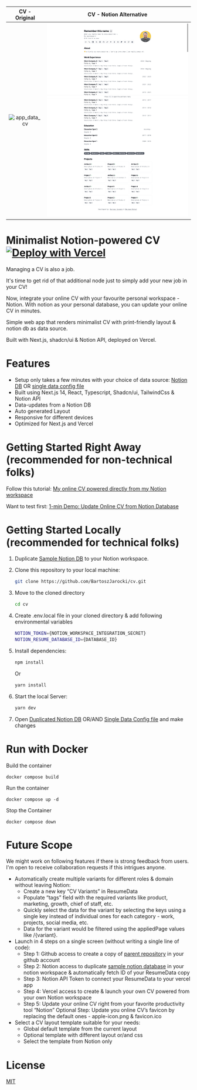 CV - Original    |CV - Notion Alternative
:-------------------------:|:-------------------------:
![app_data_cv](https://github.com/BartoszJarocki/cv/assets/1017620/79bdb9fc-0b20-4d2c-aafe-0526ad4a71d2)  |  ![notion_cv](assets/cv_when_connected_with_notion_db.png)

# Minimalist Notion-powered CV [![Deploy with Vercel](https://vercel.com/button)](https://vercel.com/new/clone?repository-url=https://github.com/ApeDebugger/notionCV.git)

Managing a CV is also a job.

It's time to get rid of that additional node just to simply add your new job in your CV!

Now, integrate your online CV with your favourite personal workspace - Notion. With notion as your personal database, you can update your online CV in minutes.

Simple web app that renders minimalist CV with print-friendly layout & notion db as data source.

Built with Next.js, shadcn/ui & Notion API, deployed on Vercel.

# Features

- Setup only takes a few minutes with your choice of data source: [Notion DB](https://shubhammittal.notion.site/35d8fb9367934af69ca9a5f444518bb8?v=ef5a12840fc6496ea2e449a9e864b42a&pvs=4) OR [single data config file](./src/data/resume-data.tsx)
- Built using Next.js 14, React, Typescript, Shadcn/ui, TailwindCss & Notion API
- Data-updates from a Notion DB
- Auto generated Layout
- Responsive for different devices
- Optimized for Next.js and Vercel

# Getting Started Right Away (recommended for non-technical folks)

Follow this tutorial: [My online CV powered directly from my Notion workspace](https://shubhammittal.vercel.app/notes/build_your_online_cv_with_notion)

Want to test first: [1-min Demo: Update Online CV from Notion Database](https://www.loom.com/share/70bd77301304413b9d7edbdad40adfc2)

# Getting Started Locally (recommended for technical folks)

1. Duplicate [Sample Notion DB](https://www.notion.so/shubhammittal/35d8fb9367934af69ca9a5f444518bb8?v=ef5a12840fc6496ea2e449a9e864b42a&pvs=4) to your Notion workspace.

2. Clone this repository to your local machine:

   ```bash
   git clone https://github.com/BartoszJarocki/cv.git
   ```

3. Move to the cloned directory

   ```bash
   cd cv
   ```

4. Create .env.local file in your cloned directory & add following environmental variables
   ```bash
   NOTION_TOKEN={NOTION_WORKSPACE_INTEGRATION_SECRET}
   NOTION_RESUME_DATABASE_ID={DATABASE_ID}
   ```

5. Install dependencies:

   ```bash
   npm install
   ```
   Or
   ```bash
   yarn install
   ```

6. Start the local Server:

   ```bash
   yarn dev
   ```

7. Open [Duplicated Notion DB](https://www.notion.so/shubhammittal/35d8fb9367934af69ca9a5f444518bb8?v=ef5a12840fc6496ea2e449a9e864b42a&pvs=4) OR/AND [Single Data Config file](./src/data/resume-data.tsx) and make changes

# Run with Docker

Build the container

```
docker compose build
```

Run the container

```
docker compose up -d
```

Stop the Container

```
docker compose down 
```

# Future Scope

We might work on following features if there is strong feedback from users. I'm open to receive collaboration requests if this intrigues anyone.

- Automatically create multiple variants for different roles & domain without leaving Notion:
    - Create a new key “CV Variants” in ResumeData
    - Populate “tags” field with the required variants like product, marketing, growth, chief of staff, etc.
    - Quickly select the data for the variant by selecting the keys using a single key instead of individual ones for each category - work, projects, social media, etc.
    - Data for the variant would be filtered using the appliedPage values like /{variant}.
- Launch in 4 steps on a single screen (without writing a single line of code):
    - Step 1: Github access to create a copy of [parent repository](https://github.com/ApeDebugger/notionCV.git) in your github account
    - Step 2: Notion access to duplicate [sample notion database](https://www.notion.so/35d8fb9367934af69ca9a5f444518bb8?pvs=21) in your notion workspace & automatically fetch ID of your ResumeData copy
    - Step 3: Notion API Token to connect your ResumeData to your vercel app
    - Step 4: Vercel access to create & launch your own CV powered from your own Notion workspace
    - Step 5: Update your online CV right from your favorite productivity tool “Notion”
    Optional Step: Update you online CV’s favicon by replacing the default ones - apple-icon.png & favicon.ico
- Select a CV layout template suitable for your needs:
    - Global default template from the current layout
    - Optional template with different layout or/and css
    - Select the template from Notion only

# License

[MIT](https://choosealicense.com/licenses/mit/)
